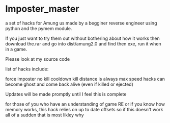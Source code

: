 # Imposter_master
a set of hacks for Amung us made by a begginer reverse engineer using python and the pymem module.

If you just want to try them out without bothering about how it works then download the.rar and go into dist/amung2.0 and find then exe, run it when in a game.

Please look at my source code 

list of hacks include:

force imposter
no kill cooldown 
kill distance is always max
speed hacks
can become ghost and come back alive (even if killed or ejected)

Updates will be made promptly until I feel this is complete

for those of you who have an understanding of game RE or if you know how memory works, this hack relies on up to date offsets so if this doesn't work all of a sudden that is most likley why



